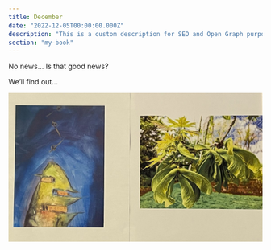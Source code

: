 ```yaml
---
title: December
date: "2022-12-05T00:00:00.000Z"
description: "This is a custom description for SEO and Open Graph purposes, rather than the default generated excerpt. Simply add a description field to the frontmatter."
section: "my-book"
---
```


No news… Is that good news?

We’ll find out…

![PostImg](../images/dec22.jpg)
